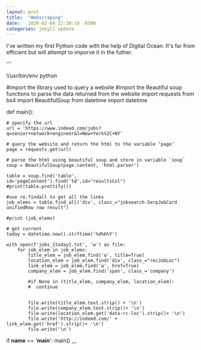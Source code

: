 ```yaml
---
layout: post
title:  "Webscraping"
date:   2020-02-04 22:30:18 -0500
categories: jekyll update
---
```


I've written my first Python code with the help of Digital Ocean. 
It's far from efficient but will attempt to imporve it in the futher.

'''

!/usr/bin/env python

#import the library used to query a website
#import the Beautiful soup functions to parse the data returned from the website
import requests
from bs4 import BeautifulSoup
from datetime import datetime

def main():

    # specify the url
    url = 'https://www.indeed.com/jobs?q=senior+network+engineer&l=New+York%2C+NY'

    # query the website and return the html to the variable ‘page’
    page = requests.get(url)

    # parse the html using beautiful soup and store in variable `soup`
    soup = BeautifulSoup(page.content, 'html.parser')

    table = soup.find('table', id='pageContent').find('td',id="resultsCol")
    #print(table.prettify())

    #use re.findall to get all the links
    job_elems = table.find_all('div', class_="jobsearch-SerpJobCard unifiedRow row result")

    #print (job_elems)

    # get current
    today = datetime.now().strftime('%d%b%Y')

    with open(f'jobs_{today}.txt', 'w') as file:
        for job_elem in job_elems:
            title_elem = job_elem.find('a', title=True)
            location_elem = job_elem.find('div', class_="recJobLoc")
            link_elem = job_elem.find('a', href=True)
            company_elem = job_elem.find('span', class_='company')

            #if None in (title_elem, company_elem, location_elem):
            #  continue
            
            
            file.write(title_elem.text.strip() + '\n')
            file.write(company_elem.text.strip()+ '\n')
            file.write(location_elem.get('data-rc-loc').strip()+ '\n')
            file.write('http://indeed.com/' + link_elem.get('href').strip()+ '\n')
            file.write('\n')

if __name__ == '__main__':
    main()
,,,
